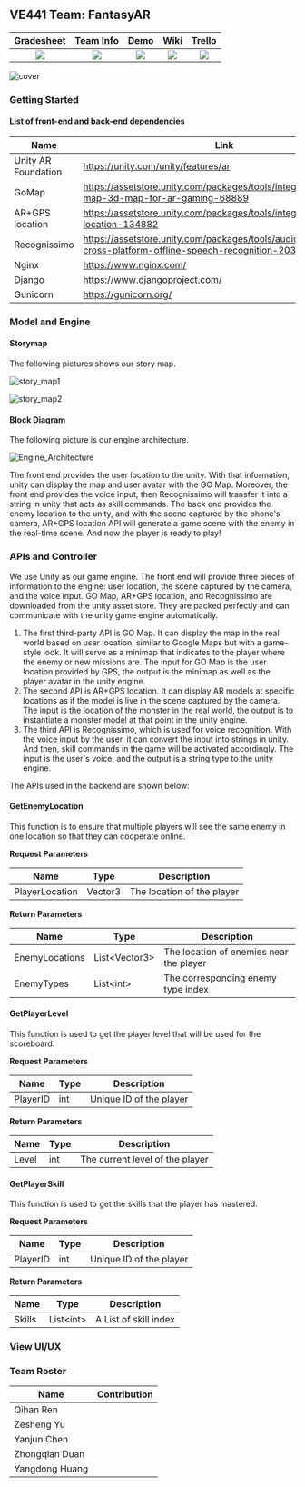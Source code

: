 ## VE441 Team: FantasyAR

|                          Gradesheet                          |                          Team Info                           |                             Demo                             |                             Wiki                             |                            Trello                            |
| :----------------------------------------------------------: | :----------------------------------------------------------: | :----------------------------------------------------------: | :----------------------------------------------------------: | :----------------------------------------------------------: |
| [<img src="https://eecs441.eecs.umich.edu/img/admin/grades3.png">][grade_sheet] | [<img src="https://eecs441.eecs.umich.edu/img/admin/team.png">][team_contract] | [<img src="https://eecs441.eecs.umich.edu/img/admin/video.png">][demo_page] | [<img src="https://eecs441.eecs.umich.edu/img/admin/wiki.png">][wiki_page] | [<img src="https://eecs441.eecs.umich.edu/img/admin/trello.png">][process_page] |


[grade_sheet]: https://docs.google.com/spreadsheets/d/1X3MaZ2m3UsdjcJARJQvdTjxElceTxeJx2uY92idq3xk/edit?usp=sharing
[team_contract]: https://docs.google.com/document/d/1YL6lX2RmaLtHDfeRCVXXIFOjAGVMu9O5j3gxOPFHA2Y/edit?usp=sharing
[demo_page]: https://www.youtube.com/watch?v=VIcOGEhsXGM&feature=youtu.be
[wiki_page]: https://github.com/eecs441staff/441template/wiki
[process_page]: https://trello.com/b/MyPhHMGd/441template



![cover](cover.png)

### Getting Started

#### List of front-end and back-end dependencies

| Name                | Link                                                         |
| ------------------- | ------------------------------------------------------------ |
| Unity AR Foundation | https://unity.com/unity/features/ar                          |
| GoMap               | https://assetstore.unity.com/packages/tools/integration/go-map-3d-map-for-ar-gaming-68889 |
| AR+GPS location     | https://assetstore.unity.com/packages/tools/integration/ar-gps-location-134882 |
| Recognissimo        | https://assetstore.unity.com/packages/tools/audio/recognissimo-cross-platform-offline-speech-recognition-203101 |
| Nginx               | https://www.nginx.com/                                       |
| Django              | https://www.djangoproject.com/                               |
| Gunicorn            | https://gunicorn.org/                                        |



### Model and Engine

#### Storymap

The following pictures shows our story map.

![story_map1](story_map1.png)

![story_map2](story_map2.png)

#### Block Diagram

The following picture is our engine architecture.

![Engine_Architecture](Engine_Architecture.jpg)

The front end provides the user location to the unity. With that information, unity can display the map and user avatar with the GO Map. Moreover, the front end provides the voice input, then Recognissimo will transfer it into a string in unity that acts as skill commands. The back end provides the enemy location to the unity, and with the scene captured by the phone's camera, AR+GPS location API will generate a game scene with the enemy in the real-time scene. And now the player is ready to play!



### APIs and Controller

We use Unity as our game engine. The front end will provide three pieces of information to the engine: user location, the scene captured by the camera, and the voice input. GO Map, AR+GPS location, and Recognissimo are downloaded from the unity asset store. They are packed perfectly and can communicate with the unity game engine automatically.

1. The first third-party API is GO Map. It can display the map in the real world based on user location, similar to Google Maps but with a game-style look. It will serve as a minimap that indicates to the player where the enemy or new missions are. The input for GO Map is the user location provided by GPS, the output is the minimap as well as the player avatar in the unity engine.
2. The second API is AR+GPS location. It can display AR models at specific locations as if the model is live in the scene captured by the camera. The input is the location of the monster in the real world, the output is to instantiate a monster model at that point in the unity engine.
3. The third API is Recognissimo, which is used for voice recognition. With the voice input by the user, it can convert the input into strings in unity. And then, skill commands in the game will be activated accordingly. The input is the user's voice, and the output is a string type to the unity engine.

The APIs used in the backend are shown below:

#### GetEnemyLocation

This function is to ensure that multiple players will see the same enemy in one location so that they can cooperate online.

**Request Parameters**

| Name           | Type    | Description                |
| -------------- | ------- | -------------------------- |
| PlayerLocation | Vector3 | The location of the player |

**Return Parameters**

| Name           | Type           | Description                             |
| -------------- | -------------- | --------------------------------------- |
| EnemyLocations | List<Vector3\> | The location of enemies near the player |
| EnemyTypes     | List<int\>     | The corresponding enemy type index      |



#### GetPlayerLevel

This function is used to get the player level that will be used for the scoreboard.

**Request Parameters**

| Name     | Type | Description             |
| -------- | ---- | ----------------------- |
| PlayerID | int  | Unique ID of the player |

**Return Parameters**

| Name  | Type | Description                     |
| ----- | ---- | ------------------------------- |
| Level | int  | The current level of the player |



#### GetPlayerSkill

This function is used to get the skills that the player has mastered.

**Request Parameters**

| Name     | Type | Description             |
| -------- | ---- | ----------------------- |
| PlayerID | int  | Unique ID of the player |

**Return Parameters**

| Name   | Type       | Description           |
| ------ | ---------- | --------------------- |
| Skills | List<int\> | A List of skill index |





### View UI/UX



### Team Roster

| Name           | Contribution |
| -------------- | ------------ |
| Qihan Ren      |              |
| Zesheng Yu     |              |
| Yanjun Chen    |              |
| Zhongqian Duan |              |
| Yangdong Huang |              |

